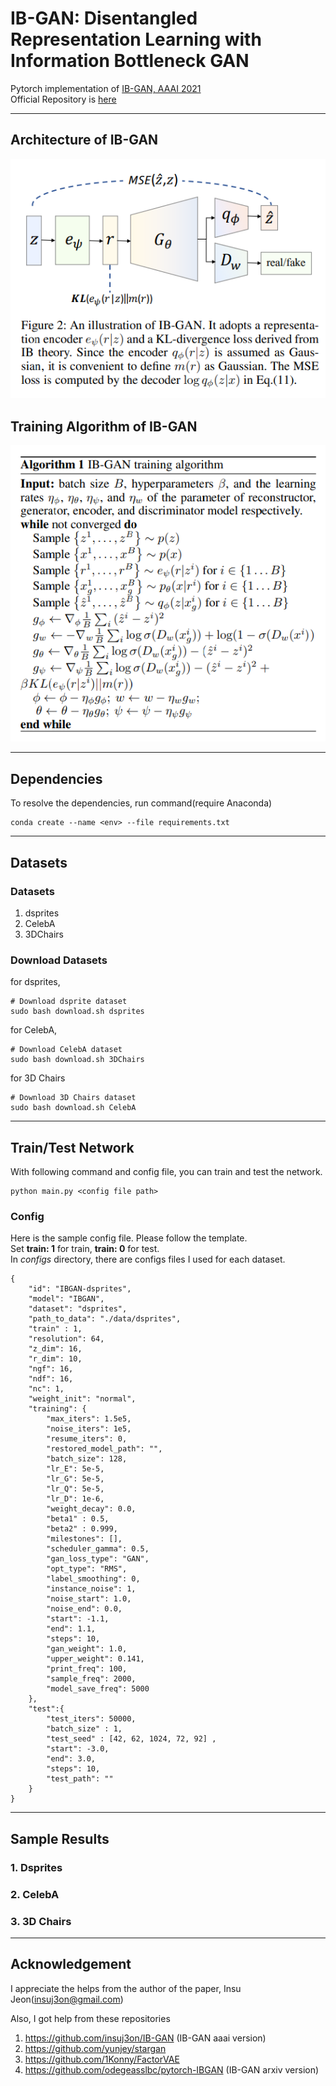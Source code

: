 # IB-GAN: Disentangled Representation Learning with Information Bottleneck GAN

Pytorch implementation of [IB-GAN, AAAI 2021](https://ojs.aaai.org/index.php/AAAI/article/view/16967)   
Official Repository is [here](https://github.com/insuj3on/IB-GAN)  

---  
## Architecture of IB-GAN

![IB-GAN ARCHITECTURE](./imgs/ib-gan.PNG)
## Training Algorithm of IB-GAN
![IB-GAN](./imgs/ib-gan-algorithm.PNG)
  
--- 

## Dependencies
To resolve the dependencies, run command(require Anaconda)
```
conda create --name <env> --file requirements.txt  
```
  
--- 

## Datasets

### Datasets
1. dsprites
2. CelebA
3. 3DChairs

### Download Datasets
for dsprites,
```
# Download dsprite dataset
sudo bash download.sh dsprites
```

for CelebA,
```
# Download CelebA dataset
sudo bash download.sh 3DChairs
```

for 3D Chairs
```
# Download 3D Chairs dataset
sudo bash download.sh CelebA

```
---
## Train/Test Network
With following command and config file, you can train and test the network.
```
python main.py <config file path>
```
### Config
Here is the sample config file. Please follow the template.   
Set **train: 1** for train, **train: 0** for test.  
In *configs* directory, there are configs files I used for each dataset.   
```
{
    "id": "IBGAN-dsprites",
    "model": "IBGAN",
    "dataset": "dsprites",
    "path_to_data": "./data/dsprites",
    "train" : 1,  
    "resolution": 64,
    "z_dim": 16,
    "r_dim": 10,
    "ngf": 16,
    "ndf": 16,
    "nc": 1,
    "weight_init": "normal",
    "training": {
        "max_iters": 1.5e5,
        "noise_iters": 1e5, 
        "resume_iters": 0,
        "restored_model_path": "",
        "batch_size": 128,
        "lr_E": 5e-5,
        "lr_G": 5e-5,
        "lr_Q": 5e-5,
        "lr_D": 1e-6,
        "weight_decay": 0.0,
        "beta1" : 0.5,
        "beta2" : 0.999,
        "milestones": [], 
        "scheduler_gamma": 0.5,
        "gan_loss_type": "GAN",
        "opt_type": "RMS",
        "label_smoothing": 0,
        "instance_noise": 1,
        "noise_start": 1.0,
        "noise_end": 0.0,
        "start": -1.1,
        "end": 1.1,
        "steps": 10,
        "gan_weight": 1.0,
        "upper_weight": 0.141,
        "print_freq": 100,
        "sample_freq": 2000,
        "model_save_freq": 5000
    },
    "test":{
        "test_iters": 50000,
        "batch_size" : 1,
        "test_seed" : [42, 62, 1024, 72, 92] ,
        "start": -3.0,
        "end": 3.0,
        "steps": 10,
        "test_path": ""
    }
}
```

---
## Sample Results
### 1. Dsprites

### 2. CelebA

### 3. 3D Chairs


---

## Acknowledgement
I appreciate the helps from the author of the paper, Insu Jeon(insuj3on@gmail.com)

Also, I got help from these repositories
1. https://github.com/insuj3on/IB-GAN  (IB-GAN aaai version)
2. https://github.com/yunjey/stargan
3. https://github.com/1Konny/FactorVAE
4. https://github.com/odegeasslbc/pytorch-IBGAN  (IB-GAN arxiv version)
